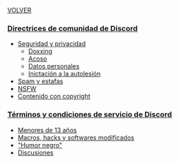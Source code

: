 [VOLVER](https://github.com/gacarbla/documents)


### [Directrices de comunidad de Discord](https://discord.com/guidelines)
- [Seguridad y privacidad]()
  - [Doxxing]()
  - [Acoso]()
  - [Datos personales]()
  - [Inictación a la autolesión]()
- [Spam y estafas]()
- [NSFW]()
- [Contenido con copyright]()

### [Términos y condiciones de servicio de Discord](https://discord.com/terms)
- [Menores de 13 años]()
- [Macros, hacks y softwares modificados]()
- ["Humor negro"]()
- [Discusiones]()
